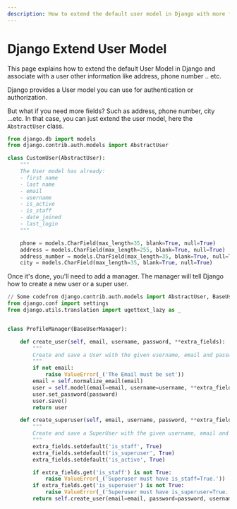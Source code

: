 ```yaml
---
description: How to extend the default user model in Django with more fields
---
```

# Django Extend User Model

This page explains how to extend the default User Model in Django and associate with a user other information like address, phone number .. etc.

Django provides a User model you can use for authentication or authorization. 

But what if you need more fields? Such as address, phone number, city ...etc. In that case, you can just extend the user model, here the `AbstractUser` class.

```python
from django.db import models
from django.contrib.auth.models import AbstractUser 

class CustomUser(AbstractUser):
    """
    The User model has already:
    - first name
    - last name
    - email
    - username
    - is_active
    - is_staff
    - date_joined
    - last_login
    """

    phone = models.CharField(max_length=35, blank=True, null=True)
    address = models.CharField(max_length=255, blank=True, null=True)
    address_number = models.CharField(max_length=35, blank=True, null=True)
    city = models.CharField(max_length=35, blank=True, null=True)

```

Once it's done, you'll need to add a manager. The manager will tell Django how to create a new user or a super user. 

```python
// Some codefrom django.contrib.auth.models import AbstractUser, BaseUserManager
from django.conf import settings
from django.utils.translation import ugettext_lazy as _


class ProfileManager(BaseUserManager):

    def create_user(self, email, username, password, **extra_fields):
        """
        Create and save a User with the given username, email and password.
        """
        if not email:
            raise ValueError(_('The Email must be set'))
        email = self.normalize_email(email)
        user = self.model(email=email, username=username, **extra_fields)
        user.set_password(password)
        user.save()
        return user

    def create_superuser(self, email, username, password, **extra_fields):
        """
        Create and save a SuperUser with the given username, email and password.
        """
        extra_fields.setdefault('is_staff', True)
        extra_fields.setdefault('is_superuser', True)
        extra_fields.setdefault('is_active', True)

        if extra_fields.get('is_staff') is not True:
            raise ValueError(_('Superuser must have is_staff=True.'))
        if extra_fields.get('is_superuser') is not True:
            raise ValueError(_('Superuser must have is_superuser=True.'))
        return self.create_user(email=email, password=password, username=username, **extra_fields
```

  
